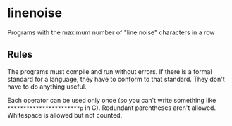linenoise
=========

Programs with the maximum number of "line noise" characters in a row

Rules
-----

The programs must compile and run without errors. If there is a formal standard for a language, they have to conform to that standard. They don't have to do anything useful. 

Each operator can be used only once (so you can't write something like `***********************p` in C). Redundant parentheses aren't allowed. Whitespace is allowed but not counted.
